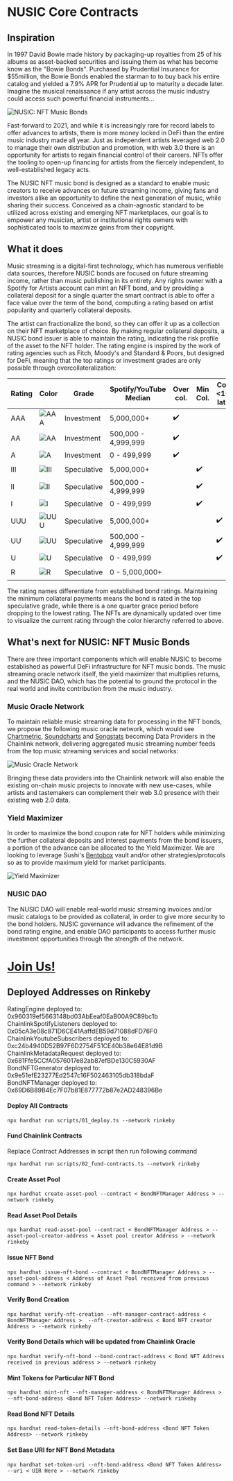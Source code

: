 # NUSIC Core Contracts

## Inspiration

In 1997 David Bowie made history by packaging-up royalties from 25 of his albums as asset-backed securities and issuing them as what has become know as the "Bowie Bonds". Purchased by Prudential Insurance for $55million, the Bowie Bonds enabled the starman to to buy back his entire catalog and yielded a 7.9% APR for Prudential up to maturity a decade later. Imagine the musical renaissance if any artist across the music industry could access such powerful financial instruments...

![NUSIC: NFT Music Bonds](https://scontent-lcy1-1.xx.fbcdn.net/v/t39.30808-6/262910985_2714201448876011_5321133549282659145_n.png?_nc_cat=104&ccb=1-5&_nc_sid=0debeb&_nc_ohc=0sAGXG4e0hoAX9LAvRL&_nc_ht=scontent-lcy1-1.xx&oh=9149dbaf1f9ec710062a0bd6fd021dd2&oe=61B69F1D)

Fast-forward to 2021, and while it is increasingly rare for record labels to offer advances to artists, there is more money locked in DeFi than the entire music industry made all year. Just as independent artists leveraged web 2.0 to manage their own distribution and promotion, with web 3.0 there is an opportunity for artists to regain financial control of their careers. NFTs offer the tooling to open-up financing for artists from the fiercely independent, to well-established legacy acts.

The NUSIC NFT music bond is designed as a standard to enable music creators to receive advances on future streaming income, giving fans and investors alike an opportunity to define the next generation of music, while sharing their success. Conceived as a chain-agnostic standard to be utilized across existing and emerging NFT marketplaces, our goal is to empower any musician, artist or institutional rights owners with sophisticated tools to maximize gains from their copyright.

## What it does

Music streaming is a digital-first technology, which has numerous verifiable data sources, therefore NUSIC bonds are focused on future streaming income, rather than music publishing in its entirety. Any rights owner with a Spotify for Artists account can mint an NFT bond, and by providing a collateral deposit for a single quarter the smart contract is able to offer a face value over the term of the bond, computing a rating based on artist popularity and quarterly collateral deposits.

The artist can fractionalize the bond, so they can offer it up as a collection on their NFT marketplace of choice. By making regular collateral deposits, a NUSIC bond issuer is able to maintain the rating, indicating the risk profile of the asset to the NFT holder. The rating engine is inspired by the work of rating agencies such as Fitch, Moody's and Standard & Poors, but designed for DeFi, meaning that the top ratings or investment grades are only possible through overcollateralization:

| Rating | Color | Grade | Spotify/YouTube Median | Over col. | Min Col. | Col. <1Q late | Col. >1Q late |
| ----------- | ----------- | ----------- | ----------- | ----------- | ----------- | ----------- | ----------- |
| AAA | ![AAA](https://images.squarespace-cdn.com/content/v1/611cc8f5b6450924450d8366/1638140819849-AI4DYFOD3YE9HDAQL87T/AAA.png) | Investment | 5,000,000+ | ✔️  |  |  |  |
| AA | ![AA](https://images.squarespace-cdn.com/content/v1/611cc8f5b6450924450d8366/1638140915257-ILRDLAFM0KR52MGGH9EC/AA.png)  | Investment | 500,000 - 4,999,999 | ✔️  |  |  |  |
| A | ![A](https://images.squarespace-cdn.com/content/v1/611cc8f5b6450924450d8366/1638140927234-J0KWGPOICB9D4T8BSNAE/A.png) | Investment | 0 - 499,999 | ✔️  |  |  |  |
| III | ![III](https://images.squarespace-cdn.com/content/v1/611cc8f5b6450924450d8366/1638140945354-PY53A16I1B6468AZJ3PT/III.png) | Speculative | 5,000,000+ |  | ✔️ |  |  |
| II | ![II](https://images.squarespace-cdn.com/content/v1/611cc8f5b6450924450d8366/1638140958325-PJWQTF3VEPXFRKMZB84L/II.png) | Speculative | 500,000 - 4,999,999 |  | ✔️ |  |  |
| I | ![I](https://images.squarespace-cdn.com/content/v1/611cc8f5b6450924450d8366/1638140972680-84HH1MP4MVV2P0DCH6NO/I.png) | Speculative | 0 - 499,999 |  | ✔️ |  |  |
| UUU | ![UUU](https://images.squarespace-cdn.com/content/v1/611cc8f5b6450924450d8366/1638140991828-MXWKB3MVS9JQSL3FUCMB/UUU.png) | Speculative | 5,000,000+ |  |  | ✔️ |  |
| UU | ![UU](https://images.squarespace-cdn.com/content/v1/611cc8f5b6450924450d8366/1638141004015-05O1LHWWKTGWVUFZP3HY/UU.png) | Speculative | 500,000 - 4,999,999 |  |  | ✔️ |  |
| U | ![U](https://images.squarespace-cdn.com/content/v1/611cc8f5b6450924450d8366/1638141016865-J6NRTS6BNQ1JR52VJIW9/U.png) | Speculative | 0 - 499,999 |  |  | ✔️ |  |
| R | ![R](https://images.squarespace-cdn.com/content/v1/611cc8f5b6450924450d8366/1638141029733-015QYH9I0Y2H72F939UR/R.png) | Speculative | 0 - 5,000,000+ |  |  |  | ✔️ |

The rating names differentiate from established bond ratings. Maintaining the minimum collateral payments means the bond is rated in the top speculative grade, while there is a one quarter grace period before dropping to the lowest rating. The NFTs are dynamically updated over time to visualize the current rating through the color hierarchy referred to above.


## What's next for NUSIC: NFT Music Bonds

There are three important components which will enable NUSIC to become established as powerful DeFi infrastructure for NFT music bonds. The music streaming oracle network itself, the yield maximizer that multiplies returns, and the NUSIC DAO, which has the potential to ground the protocol in the real world and invite contribution from the music industry.

### Music Oracle Network

To maintain reliable music streaming data for processing in the NFT bonds, we propose the following music oracle network, which would see [Chartmetric](https://www.chartmetric.com), [Soundcharts](https://www.soundcharts.com) and [Songstats](https://www.songstats.com) becoming Data Providers in the Chainlink network, delivering aggregated music streaming number feeds from the top music streaming services and social networks:

![Music Oracle Network](https://scontent-mia3-1.xx.fbcdn.net/v/t39.30808-6/260657102_2712631615699661_3010365413079885934_n.png?_nc_cat=108&ccb=1-5&_nc_sid=e3f864&_nc_ohc=sH479qKVTVAAX_SrHao&_nc_oc=AQnVrl6bLmMaIJyCn_BGcoAkuOA2NiDvK6LXsHwbt1u6h2OWgrVFzTnptl8HcNfqxI8&_nc_ht=scontent-mia3-1.xx&oh=f2243b3d30181a4c20862d65102442ac&oe=61A7C316)

Bringing these data providers into the Chainlink network will also enable the existing on-chain music projects to innovate with new use-cases, while artists and tastemakers can complement their web 3.0 presence with their existing web 2.0 data.

### Yield Maximizer

In order to maximize the bond coupon rate for NFT holders while minimizing the further collateral deposits and interest payments from the bond issuers, a portion of the advance can be allocated to the Yield Maximizer. We are looking to leverage Sushi's [Bentobox](https://docs.sushi.com/products/bentobox) vault and/or other strategies/protocols so as to provide maximum yield for market participants.

![Yield Maximizer](https://scontent-mia3-1.xx.fbcdn.net/v/t39.30808-6/261124395_2712638855698937_7479942245748074067_n.png?_nc_cat=100&ccb=1-5&_nc_sid=0debeb&_nc_ohc=iH9NmpwY7TsAX8woVfU&_nc_ht=scontent-mia3-1.xx&oh=85a9f367ff3c4b027535682bb5ac60fe&oe=61A748F5)

### NUSIC DAO

The NUSIC DAO will enable real-world music streaming invoices and/or music catalogs to be provided as collateral, in order to give more security to the bond holders. NUSIC governance will advance the refinement of the bond rating engine, and enable DAO participants to access further music investment opportunities through the strength of the network.

# [Join Us!](https://nusic.fm/join-dao)




## Deployed Addresses on Rinkeby
RatingEngine deployed to: 0x960319ef5663148bd03AbEeaf0EaB00A9C89bc1b <br>
ChainlinkSpotifyListeners deployed to: 0x05cA3e08c871D6CE41AaffdEB59d71088dFD76F0 <br>
ChainlinkYoutubeSubscribers deployed to: 0xc24b4940D52B97F6D2754F51CE40b38e64E81d9B <br>
ChainlinkMetadataRequest deployed to: 0x681Ffe5CCfA0576017e82ab87efBDe130C5930AF <br>
BondNFTGenerator deployed to: 0x9e51efE23277Ed2547c16F502463105db318bdaF <br>
BondNFTManager deployed to: 0x69D6B89B4Ec7F07b81E877772b87e2AD248396Be <br>

#### Deploy All Contracts
```shell
npx hardhat run scripts/01_deploy.ts --network rinkeby
```

#### Fund Chainlink Contracts 
Replace Contract Addresses in script then run following command
```shell
npx hardhat run scripts/02_fund-contracts.ts --network rinkeby
```

#### Create Asset Pool
```shell
npx hardhat create-asset-pool --contract < BondNFTManager Address > --network rinkeby
```

#### Read Asset Pool Details
```shell
npx hardhat read-asset-pool --contract < BondNFTManager Address > --asset-pool-creator-address < Asset pool creator Address > --network rinkeby
```

#### Issue NFT Bond
```shell
npx hardhat issue-nft-bond --contract < BondNFTManager Address > --asset-pool-address < Address of Asset Pool received from previous command > --network rinkeby
```

#### Verify Bond Creation
```shell
npx hardhat verify-nft-creation --nft-manager-contract-address < BondNFTManager Address >  --nft-creator-address < Bond NFT creator Address > --network rinkeby
```

#### Verify Bond Details which will be updated from Chainlink Oracle
```shell
npx hardhat verify-nft-bond --bond-contract-address < Bond NFT Address received in previous address > --network rinkeby
```

#### Mint Tokens for Particular NFT Bond
```shell
npx hardhat mint-nft --nft-manager-address < BondNFTManager Address > --nft-bond-address <Bond NFT Token Address> --network rinkeby
```

#### Read Bond NFT Details
```shell
npx hardhat read-token-details --nft-bond-address <Bond NFT Token Address> --network rinkeby
```

#### Set Base URI for NFT Bond Metadata
```shell
npx hardhat set-token-uri --nft-bond-address <Bond NFT Token Address> --uri < UIR Here > --network rinkeby
```
